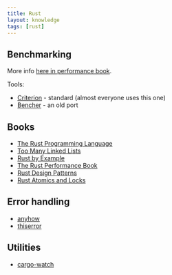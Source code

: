 ```yaml
---
title: Rust
layout: knowledge
tags: [rust]
---
```


## Benchmarking

More info [here in performance book](https://nnethercote.github.io/perf-book/benchmarking.html).

Tools:
- [Criterion](https://github.com/bheisler/criterion.rs) - standard (almost everyone uses this one)
- [Bencher](https://github.com/bluss/bencher/) - an old port

## Books

- [The Rust Programming Language](https://doc.rust-lang.org/book/second-edition/)
- [Too Many Linked Lists](http://cglab.ca/~abeinges/blah/too-many-lists/book/)
- [Rust by Example](https://doc.rust-lang.org/rust-by-example/)
- [The Rust Performance Book](https://nnethercote.github.io/perf-book/)
- [Rust Design Patterns](https://rust-unofficial.github.io/patterns/)
- [Rust Atomics and Locks](https://marabos.nl/atomics/)

## Error handling

- [anyhow](https://github.com/dtolnay/anyhow)
- [thiserror](https://github.com/dtolnay/thiserror)

## Utilities

- [cargo-watch](https://github.com/watchexec/cargo-watch)
